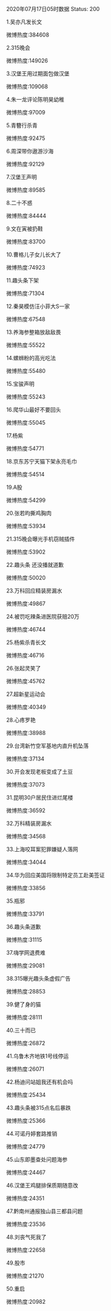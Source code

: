 2020年07月17日05时数据
Status: 200

1.吴亦凡发长文

微博热度:384608

2.315晚会

微博热度:149026

3.汉堡王用过期面包做汉堡

微博热度:109068

4.朱一龙评论陈明昊幼稚

微博热度:97009

5.青簪行杀青

微博热度:92475

6.周深带你遨游沙海

微博热度:92129

7.汉堡王声明

微博热度:89585

8.二十不惑

微博热度:84444

9.文在寅被扔鞋

微博热度:83700

10.曹格儿子女儿长大了

微博热度:74923

11.趣头条下架

微博热度:71304

12.秦昊模仿汪小菲大S一家

微博热度:67548

13.养海参整箱放敌敌畏

微博热度:55522

14.螺蛳粉的高光吃法

微博热度:55480

15.宝骏声明

微博热度:55243

16.爬华山最好不要回头

微博热度:55045

17.杨紫

微博热度:54771

18.京东苏宁天猫下架永亮毛巾

微博热度:54514

19.A股

微博热度:54299

20.张若昀撕鸡胸肉

微博热度:53934

21.315晚会曝光手机窃贼插件

微博热度:53902

22.趣头条 还没播就道歉

微博热度:50020

23.万科回应精装房漏水

微博热度:49867

24.被罚吃辣条进医院获赔20万

微博热度:46744

25.杨紫杀青长文

微博热度:46716

26.张起灵笑了

微博热度:45762

27.超新星运动会

微博热度:40349

28.心疼罗艳

微博热度:38988

29.台湾新竹空军基地内直升机坠落

微博热度:37134

30.开会发现老板变成了土豆

微博热度:37073

31.昆明30户居民住进烂尾楼

微博热度:36592

32.万科精装房漏水

微博热度:34568

33.上海咬耳案犯罪嫌疑人落网

微博热度:34044

34.华为回应美国将限制特定员工赴美签证

微博热度:33856

35.瓶邪

微博热度:33791

36.趣头条道歉

微博热度:31115

37.嗨学网退费难

微博热度:29081

38.315曝光趣头条虚假广告

微博热度:28853

39.健了身的猫

微博热度:28111

40.三十而已

微博热度:26872

41.乌鲁木齐地铁1号线停运

微博热度:26071

42.杨迪问站姐我还有机会吗

微博热度:25434

43.趣头条被315点名后暴跌

微博热度:25366

44.可诺丹婷套路推销

微博热度:24779

45.山东即墨查处问题海参

微博热度:24467

46.汉堡王鸡腿排保质期随意改

微博热度:24351

47.黔南州通报独山县三都县问题

微博热度:23536

48.刘丧气死我了

微博热度:22658

49.股市

微博热度:21270

50.重启

微博热度:20982

